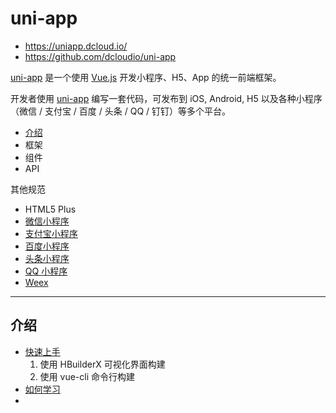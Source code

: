 # uni-app

- <https://uniapp.dcloud.io/>
- <https://github.com/dcloudio/uni-app>

[uni-app] 是一个使用 [Vue.js] 开发小程序、H5、App 的统一前端框架。

开发者使用 [uni-app] 编写一套代码，可发布到 iOS, Android, H5
以及各种小程序（微信 / 支付宝 / 百度 / 头条 / QQ / 钉钉）等多个平台。

[uni-app]: <https://github.com/dcloudio/uni-app>
[Vue.js]: <https://github.com/vuejs/vue>

- [介绍](#intro)
- 框架
- 组件
- API

其他规范

- HTML5 Plus
- [微信小程序](../../tencent/wxmp/index.md)
- [支付宝小程序](https://docs.alipay.com/mini/developer/getting-started)
- [百度小程序](https://smartprogram.baidu.com/docs/develop/tutorial/codedir/)
- [头条小程序](https://developer.toutiao.com/docs/framework/)
- [QQ 小程序](https://q.qq.com/wiki/develop/miniprogram/frame/)
- [Weex](https://weex.apache.org/cn/guide/)

<hr id="intro"/>

## 介绍

- [快速上手](./quickstart.md)
  1. 使用 HBuilderX 可视化界面构建
  2. 使用 vue-cli 命令行构建
- [如何学习](https://uniapp.dcloud.io/resource)
- 